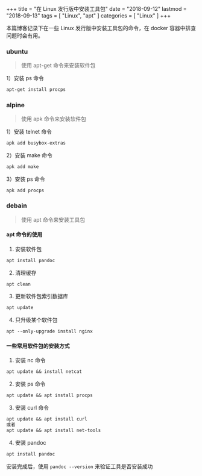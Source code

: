 +++
title = "在 Linux 发行版中安装工具包"
date = "2018-09-12"
lastmod = "2018-09-13"
tags = [
    "Linux",
    "apt"
]
categories = [
    "Linux"
]
+++

本篇博客记录下在一些 Linux 发行版中安装工具包的命令，在 docker 容器中排查问题时会有用。

<!--more-->

### ubuntu
> 使用 apt-get 命令来安装软件包

1）安装 ps 命令
```markdown
apt-get install procps
```

### alpine
> 使用 apk 命令来安装软件包 

1）安装 telnet 命令
```markdown
apk add busybox-extras
```

2）安装 make 命令
```markdown
apk add make
```
3）安装 ps 命令
```
apk add procps
```

### debain
> 使用 apt 命令来安装工具包

#### apt 命令的使用
1. 安装软件包
```markdown
apt install pandoc
```
2. 清理缓存
```markdown
apt clean
```
3. 更新软件包索引数据库
```markdown
apt update
```
4. 只升级某个软件包
```markdown
apt --only-upgrade install nginx
```


#### 一些常用软件包的安装方式
1. 安装 nc 命令
```markdown
apt update && install netcat
```

2. 安装 ps 命令
```markdown
apt update && apt install procps
```

3. 安装 curl 命令
```markdown
apt update && apt install curl
或者
apt update && apt install net-tools
```

4. 安装 pandoc
```markdown
apt install pandoc
```
安装完成后，使用 `pandoc --version` 来验证工具是否安装成功


